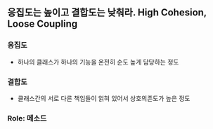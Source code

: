 
## 응집도는 높이고 결합도는 낮춰라. High Cohesion, Loose Coupling

### 응집도
* 하나의 클래스가 하나의 기능을 온전히 순도 높게 담당하는 정도

### 결합도
* 클래스간의 서로 다른 책임들이 얽혀 있어서 상호의존도가 높은 정도

### Role: 메소드
